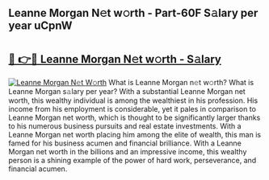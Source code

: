 ## Leanne Morgan N𝚎t w𝚘rth - Part-60F S𝚊lary per year uCpnW

# <h2><a href="http://gc597xf.nevu.top/?p=Leanne+Morgan">🔗 👉🔴 Leanne Morgan N𝚎t w𝚘rth - S𝚊lary</a></h2>

[![Leanne Morgan N𝚎t W𝚘rth](https://i.imgur.com/Oavwk0R.jpeg)](http://gc597xf.nevu.top/?p=Leanne+Morgan)
What is Leanne Morgan n𝚎t w𝚘rth? What is Leanne Morgan s𝚊lary per year?
With a substantial Leanne Morgan net worth, this wealthy individual is among the wealthiest in his profession. His income from his employment is considerable, yet it pales in comparison to Leanne Morgan net worth, which is thought to be significantly larger thanks to his numerous business pursuits and real estate investments. With a Leanne Morgan net worth placing him among the elite of wealth, this man is famed for his business acumen and financial brilliance. With a Leanne Morgan net worth in the billions and an impressive income, this wealthy person is a shining example of the power of hard work, perseverance, and financial acumen.
